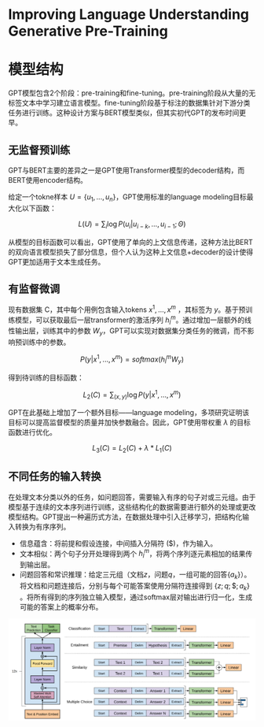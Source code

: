 # Improving Language Understanding Generative Pre-Training
# 模型结构

GPT模型包含2个阶段：pre-training和fine-tuning。pre-training阶段从大量的无标签文本中学习建立语言模型。fine-tuning阶段基于标注的数据集针对下游分类任务进行训练。这种设计方案与BERT模型类似，但其实初代GPT的发布时间更早。

## 无监督预训练

GPT与BERT主要的差异之一是GPT使用Transformer模型的decoder结构，而BERT使用encoder结构。

给定一个tokne样本  $U= \{u_1,...,u_n\}$，GPT使用标准的language modeling目标最大化以下函数：

$$
L(U)=\sum_i\log P(u_i|u_{i-k},…,u_{i-1};\Theta)
$$

从模型的目标函数可以看出，GPT使用了单向的上文信息传递，这种方法比BERT的双向语言模型损失了部分信息，但个人认为这种上文信息+decoder的设计使得GPT更加适用于文本生成任务。

## **有监督微调**

现有数据集 C，其中每个用例包含输入tokens $x^1,...,x^m$ ，其标签为 $y$。基于预训练模型，可以获取最后一层transformer的激活序列 $h^m_l$。通过增加一层额外的线性输出层，训练其中的参数 $W_y$，GPT可以实现对数据集分类任务的微调，而不影响预训练中的参数。

$$
P(y|x^1,...,x^m)=softmax(h^m_lW_y)
$$

得到待训练的目标函数：

$$
L_2(C)=\sum_{(x,y)}\log P(y|x^1,...,x^m)
$$

GPT在此基础上增加了一个额外目标——language modeling，多项研究证明该目标可以提高监督模型的质量并加快参数融合。因此，GPT使用带权重 $\lambda$ 的目标函数进行优化。

$$
L_3(C)=L_2(C)+\lambda*L_1(C)
$$

## **不同任务的输入转换**

在处理文本分类以外的任务，如问题回答，需要输入有序的句子对或三元组。由于模型基于连续的文本序列进行训练，这些结构化的数据需要进行额外的处理或更改模型结构。GPT提出一种遍历式方法，在数据处理中引入迁移学习，把结构化输入转换为有序序列。

- 信息蕴含：将前提和假设连接，中间插入分隔符 ($)，作为输入。
- 文本相似：两个句子分开处理得到两个 $h^m_l$，将两个序列逐元素相加的结果传到输出层。
- 问题回答和常识推理：给定三元组（文档$z$，问题$q$，一组可能的回答$\{a_k\}$）。将文档和问题连接后，分别与每个可能答案使用分隔符连接得到 $\{z;q;\$;a_k\}$ 。将所有得到的序列独立输入模型，通过softmax层对输出进行归一化，生成可能的答案上的概率分布。

![Untitled](Improving%20Language%20Understanding%20by%20Generative%20Pre%20365f51db26df4cada77c75d47296c3bc/Untitled.png)
